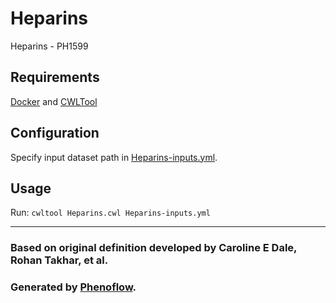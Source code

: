 # Heparins

Heparins - PH1599

## Requirements

[Docker](https://docs.docker.com/install/) and [CWLTool](https://github.com/common-workflow-language/cwltool#install)

## Configuration

Specify input dataset path in [Heparins-inputs.yml](Heparins-inputs.yml).

## Usage

Run: `cwltool Heparins.cwl Heparins-inputs.yml`

***

### Based on original definition developed by Caroline E Dale, Rohan Takhar, et al.
### Generated by [Phenoflow](https://kclhi.org/phenoflow).
